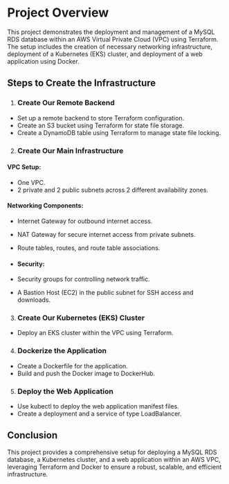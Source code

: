 # Project Overview

This project demonstrates the deployment and management of a MySQL RDS database within an AWS Virtual Private Cloud (VPC) using Terraform. The setup includes the creation of necessary networking infrastructure, deployment of a Kubernetes (EKS) cluster, and deployment of a web application using Docker.

## Steps to Create the Infrastructure

1. ### Create Our Remote Backend

- Set up a remote backend to store Terraform configuration.
- Create an S3 bucket using Terraform for state file storage.
- Create a DynamoDB table using Terraform to manage state file locking.

2. ### Create Our Main Infrastructure

#### VPC Setup:

- One VPC.
- 2 private and 2 public subnets across 2 different availability zones.

#### Networking Components:

- Internet Gateway for outbound internet access.
- NAT Gateway for secure internet access from private subnets.
- Route tables, routes, and route table associations.

- #### Security:
- Security groups for controlling network traffic.
- A Bastion Host (EC2) in the public subnet for SSH access and downloads.

3. ### Create Our Kubernetes (EKS) Cluster

- Deploy an EKS cluster within the VPC using Terraform.

4. ### Dockerize the Application

- Create a Dockerfile for the application.
- Build and push the Docker image to DockerHub.

5. ### Deploy the Web Application

- Use kubectl to deploy the web application manifest files.
- Create a deployment and a service of type LoadBalancer.

## Conclusion

This project provides a comprehensive setup for deploying a MySQL RDS database, a Kubernetes cluster, and a web application within an AWS VPC, leveraging Terraform and Docker to ensure a robust, scalable, and efficient infrastructure.
